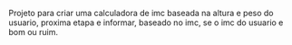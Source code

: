 Projeto para criar uma calculadora de imc baseada na altura e peso do usuario, proxima etapa e informar, baseado no imc, se o imc do usuario e bom  ou ruim.